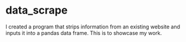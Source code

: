 # data_scrape
I created a program that strips information from an existing website and inputs it into a pandas data frame. This is to showcase my work.
